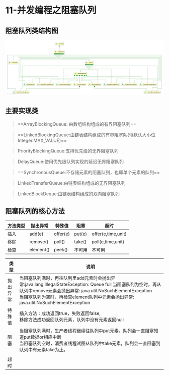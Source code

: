 

# 11-并发编程之阻塞队列



## 阻塞队列类结构图

![阻塞队列类图结构](./images/BlockingQueue.png)





## 主要实现类



> ==ArrayBlockingQueue: 由数组结构组成的有界阻塞队列==



> ==LinkedBlockingQueue:由链表结构组成的有界阻塞队列(默认大小位Integer.MAX_VALUE)==



> PriorityBlockingQueue:支持优先级的无界阻塞队列



> DelayQueue:使用优先级队列实现的延迟无界阻塞队列



> ==SynchronousQueue:不存储元素的阻塞队列，也即单个元素的队列==



> LinkedTransferQueue:由链表结构组成的无界阻塞队列



> LinkedBlockDeque:由链表结构组成的双向阻塞队列



## 阻塞队列的核心方法

| 方法类型 | 抛出异常  | 特殊值   | 阻塞   | 超时               |
| -------- | --------- | -------- | ------ | ------------------ |
| 插入     | add(e)    | offer(e) | put(e) | offer(e,time,unit) |
| 移除     | remove()  | poll()   | take() | poll(e,time,unit)  |
| 检查     | element() | peek()   | 不可用 | 不可用             |



| 类型     | 说明                                                         |
| -------- | ------------------------------------------------------------ |
| 抛出异常 | 当阻塞队列满时，再往队列里add元素时会抛出异常:java.lang.IllegalStateException: Queue full               当阻塞队列为空时，再从队列中remove元素会抛出异常:  java.util.NoSuchElementException<br />当阻塞队列为空时，再检查element队列中元素会抛出异常:  java.util.NoSuchElementException |
| 特殊值   | 插入方法：成功返回true，失败返回false,<br />移除方法成功返回队列元素，队列中没有元素返回null |
| 阻塞     | 当阻塞队列满时，生产者线程继续往队列中put元素，队列会一直阻塞知道put数据or相应中断<br />当阻塞队列空时，消费者线程试图从队列中take元素，队列会一直阻塞到队列中有元素take为止。 |
|          |                                                              |
| 超时     |                                                              |

